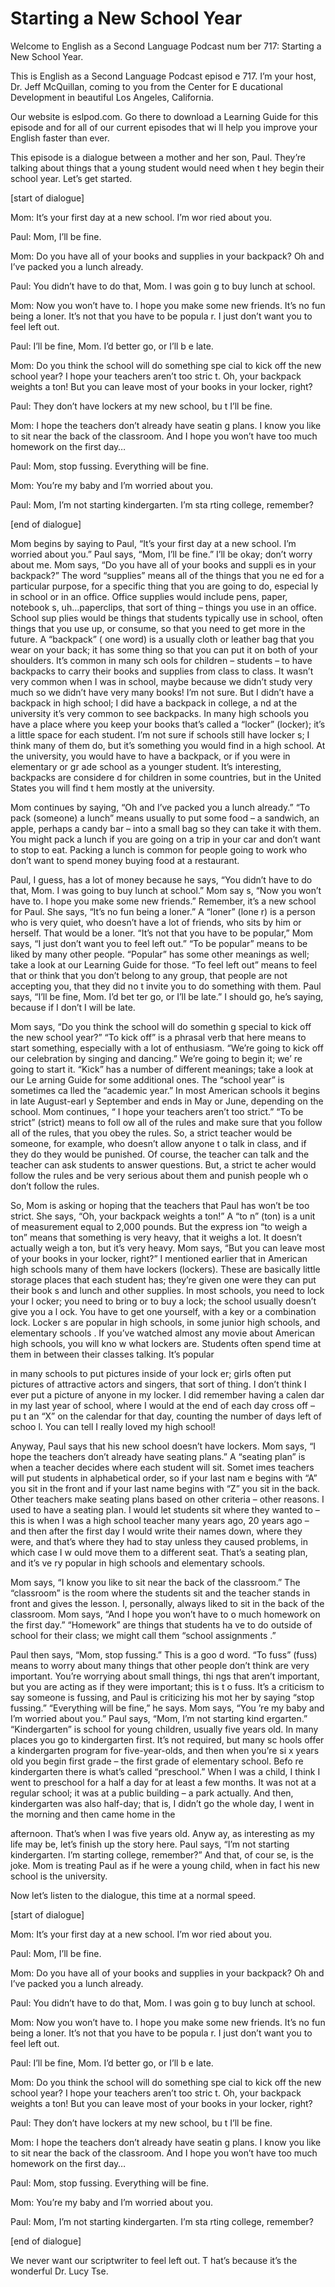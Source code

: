# Starting a New School Year

Welcome to English as a Second Language Podcast num ber 717: Starting a New School Year.

This is English as a Second Language Podcast episod e 717.  I’m your host, Dr. Jeff McQuillan, coming to you from the Center for E ducational Development in beautiful Los Angeles, California.

Our website is eslpod.com.  Go there to download a Learning Guide for this episode and for all of our current episodes that wi ll help you improve your English faster than ever.

This episode is a dialogue between a mother and her  son, Paul.  They’re talking about things that a young student would need when t hey begin their school year. Let’s get started.

[start of dialogue]

Mom:  It’s your first day at a new school.  I’m wor ried about you.

Paul:  Mom, I’ll be fine.

Mom:  Do you have all of your books and supplies in  your backpack?  Oh and I’ve packed you a lunch already.

Paul:  You didn’t have to do that, Mom.  I was goin g to buy lunch at school.

Mom:  Now you won’t have to.  I hope you make some new friends.  It’s no fun being a loner.  It’s not that you have to be popula r.  I just don’t want you to feel left out.

Paul:  I’ll be fine, Mom.  I’d better go, or I’ll b e late.

Mom:  Do you think the school will do something spe cial to kick off the new school year?  I hope your teachers aren’t too stric t.  Oh, your backpack weights a ton!  But you can leave most of your books in your locker, right?

Paul:  They don’t have lockers at my new school, bu t I’ll be fine.

Mom:  I hope the teachers don’t already have seatin g plans.  I know you like to sit near the back of the classroom.  And I hope you  won’t have too much homework on the first day…

Paul:  Mom, stop fussing.  Everything will be fine.

Mom:  You’re my baby and I’m worried about you.

Paul:  Mom, I’m not starting kindergarten.  I’m sta rting college, remember?

[end of dialogue]

Mom begins by saying to Paul, “It’s your first day at a new school.  I’m worried about you.”  Paul says, “Mom, I’ll be fine.”  I’ll be okay; don’t worry about me. Mom says, “Do you have all of your books and suppli es in your backpack?”  The word “supplies” means all of the things that you ne ed for a particular purpose, for a specific thing that you are going to do, especial ly in school or in an office. Office supplies would include pens, paper, notebook s, uh…paperclips, that sort of thing – things you use in an office.  School sup plies would be things that students typically use in school, often things that  you use up, or consume, so that you need to get more in the future.  A “backpack” ( one word) is a usually cloth or leather bag that you wear on your back; it has some thing so that you can put it on both of your shoulders.  It’s common in many sch ools for children – students – to have backpacks to carry their books and supplies  from class to class.  It wasn’t very common when I was in school, maybe because we didn’t study very much so we didn’t have very many books!  I’m not sure.  But I didn’t have a backpack in high school; I did have a backpack in college, a nd at the university it’s very common to see backpacks.  In many high schools you have a place where you keep your books that’s called a “locker” (locker); it’s a little space for each student.  I’m not sure if schools still have locker s; I think many of them do, but it’s something you would find in a high school.  At the university, you would have to have a backpack, or if you were in elementary or gr ade school as a younger student.  It’s interesting, backpacks are considere d for children in some countries, but in the United States you will find t hem mostly at the university.

Mom continues by saying, “Oh and I’ve packed you a lunch already.”  “To pack (someone) a lunch” means usually to put some food –  a sandwich, an apple, perhaps a candy bar – into a small bag so they can take it with them.  You might pack a lunch if you are going on a trip in your car  and don’t want to stop to eat. Packing a lunch is common for people going to work who don’t want to spend money buying food at a restaurant.

Paul, I guess, has a lot of money because he says, “You didn’t have to do that, Mom.  I was going to buy lunch at school.”  Mom say s, “Now you won’t have to.  I hope you make some new friends.”  Remember, it’s a new school for Paul.  She says, “It’s no fun being a loner.”  A “loner” (lone r) is a person who is very quiet, who doesn’t have a lot of friends, who sits by him or herself.  That would be a loner.  “It’s not that you have to be popular,” Mom  says, “I just don’t want you to feel left out.”  “To be popular” means to be liked by many other people.  “Popular” has some other meanings as well; take a look at our  Learning Guide for those. “To feel left out” means to feel that or think that  you don’t belong to any group, that people are not accepting you, that they did no t invite you to do something with them.  Paul says, “I’ll be fine, Mom.  I’d bet ter go, or I’ll be late.”  I should go, he’s saying, because if I don’t I will be late.

Mom says, “Do you think the school will do somethin g special to kick off the new school year?”  “To kick off” is a phrasal verb that  here means to start something, especially with a lot of enthusiasm.  “We’re going to kick off our celebration by singing and dancing.”  We’re going to begin it; we’ re going to start it.  “Kick” has a number of different meanings; take a look at our Le arning Guide for some additional ones.  The “school year” is sometimes ca lled the “academic year.”  In most American schools it begins in late August-earl y September and ends in May or June, depending on the school.  Mom continues, “ I hope your teachers aren’t too strict.”  “To be strict” (strict) means to foll ow all of the rules and make sure that you follow all of the rules, that you obey the  rules.  So, a strict teacher would be someone, for example, who doesn’t allow anyone t o talk in class, and if they do they would be punished.  Of course, the teacher can talk and the teacher can ask students to answer questions.  But, a strict te acher would follow the rules and be very serious about them and punish people wh o don’t follow the rules.

So, Mom is asking or hoping that the teachers that Paul has won’t be too strict. She says, “Oh, your backpack weights a ton!”  A “to n” (ton) is a unit of measurement equal to 2,000 pounds.  But the express ion “to weigh a ton” means that something is very heavy, that it weighs a lot.   It doesn’t actually weigh a ton, but it’s very heavy.  Mom says, “But you can leave most of your books in your locker, right?”  I mentioned earlier that in American high schools many of them have lockers (lockers).  These are basically little  storage places that each student has; they’re given one were they can put their book s and lunch and other supplies.  In most schools, you need to lock your l ocker; you need to bring or to buy a lock; the school usually doesn’t give you a l ock.  You have to get one yourself, with a key or a combination lock.  Locker s are popular in high schools, in some junior high schools, and elementary schools .  If you’ve watched almost any movie about American high schools, you will kno w what lockers are. Students often spend time at them in between their classes talking.  It’s popular

in many schools to put pictures inside of your lock er; girls often put pictures of attractive actors and singers, that sort of thing.  I don’t think I ever put a picture of anyone in my locker.  I did remember having a calen dar in my last year of school, where I would at the end of each day cross off – pu t an “X” on the calendar for that day, counting the number of days left of schoo l.  You can tell I really loved my high school!

Anyway, Paul says that his new school doesn’t have lockers.  Mom says, “I hope the teachers don’t already have seating plans.”  A “seating plan” is when a teacher decides where each student will sit.  Somet imes teachers will put students in alphabetical order, so if your last nam e begins with “A” you sit in the front and if your last name begins with “Z” you sit  in the back.  Other teachers make seating plans based on other criteria – other reasons.  I used to have a seating plan.  I would let students sit where they wanted to – this is when I was a high school teacher many years ago, 20 years ago – and then after the first day I would write their names down, where they were, and that’s where they had to stay unless they caused problems, in which case I w ould move them to a different seat.  That’s a seating plan, and it’s ve ry popular in high schools and elementary schools.

Mom says, “I know you like to sit near the back of the classroom.”  The “classroom” is the room where the students sit and the teacher stands in front and gives the lesson.  I, personally, always liked to sit in the back of the classroom.  Mom says, “And I hope you won’t have to o much homework on the first day.”  “Homework” are things that students ha ve to do outside of school for their class; we might call them “school assignments .”

Paul then says, “Mom, stop fussing.”  This is a goo d word.  “To fuss” (fuss) means to worry about many things that other people don’t think are very important.  You’re worrying about small things, thi ngs that aren’t important, but you are acting as if they were important; this is t o fuss.  It’s a criticism to say someone is fussing, and Paul is criticizing his mot her by saying “stop fussing.” “Everything will be fine,” he says.  Mom says, “You ’re my baby and I’m worried about you.”  Paul says, “Mom, I’m not starting kind ergarten.”  “Kindergarten” is school for young children, usually five years old.  In many places you go to kindergarten first.  It’s not required, but many sc hools offer a kindergarten program for five-year-olds, and then when you’re si x years old you begin first grade – the first grade of elementary school.  Befo re kindergarten there is what’s called “preschool.”  When I was a child, I think I went to preschool for a half a day for at least a few months.  It was not at a regular  school; it was at a public building – a park actually.  And then, kindergarten  was also half-day; that is, I didn’t go the whole day, I went in the morning and then came home in the

afternoon.  That’s when I was five years old.  Anyw ay, as interesting as my life may be, let’s finish up the story here.  Paul says,  “I’m not starting kindergarten. I’m starting college, remember?”  And that, of cour se, is the joke.  Mom is treating Paul as if he were a young child, when in fact his new school is the university.

Now let’s listen to the dialogue, this time at a normal speed.

[start of dialogue]

Mom:  It’s your first day at a new school.  I’m wor ried about you.

Paul:  Mom, I’ll be fine.

Mom:  Do you have all of your books and supplies in  your backpack?  Oh and I’ve packed you a lunch already.

Paul:  You didn’t have to do that, Mom.  I was goin g to buy lunch at school.

Mom:  Now you won’t have to.  I hope you make some new friends.  It’s no fun being a loner.  It’s not that you have to be popula r.  I just don’t want you to feel left out.

Paul:  I’ll be fine, Mom.  I’d better go, or I’ll b e late.

Mom:  Do you think the school will do something spe cial to kick off the new school year?  I hope your teachers aren’t too stric t.  Oh, your backpack weights a ton!  But you can leave most of your books in your locker, right?

Paul:  They don’t have lockers at my new school, bu t I’ll be fine.

Mom:  I hope the teachers don’t already have seatin g plans.  I know you like to sit near the back of the classroom.  And I hope you  won’t have too much homework on the first day…

Paul:  Mom, stop fussing.  Everything will be fine.

Mom:  You’re my baby and I’m worried about you.

Paul:  Mom, I’m not starting kindergarten.  I’m sta rting college, remember?

[end of dialogue]

 We never want our scriptwriter to feel left out.  T hat’s because it’s the wonderful Dr. Lucy Tse.





